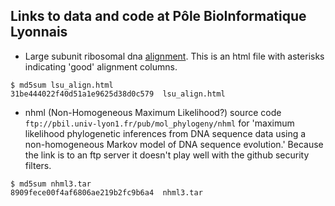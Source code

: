 
Links to data and code at P&ocirc;le BioInformatique Lyonnais
-------------------------------------------------------

 * Large subunit ribosomal dna
[alignment](http://pbil.univ-lyon1.fr/datasets/gcanc/lsu_align.html).
This is an html file with asterisks indicating 'good' alignment columns.
```
$ md5sum lsu_align.html 
31be444022f40d51a1e9625d38d0c579  lsu_align.html
```

 * nhml (Non-Homogeneous Maximum Likelihood?) source code
`ftp://pbil.univ-lyon1.fr/pub/mol_phylogeny/nhml`
for 'maximum likelihood phylogenetic inferences from DNA
sequence data using a non-homogeneous Markov model of DNA sequence evolution.'
Because the link is to an ftp server it doesn't play well with
the github security filters.
```
$ md5sum nhml3.tar 
8909fece00f4af6806ae219b2fc9b6a4  nhml3.tar
```

